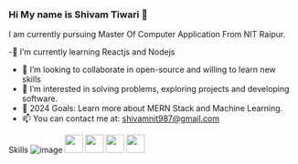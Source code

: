 ### Hi My name is Shivam Tiwari 👋

I am currently pursuing Master Of Computer Application From NIT Raipur.
 


-🌱  I’m currently learning  Reactjs and Nodejs
- 👯 I’m looking to collaborate in open-source and willing to learn new skills
- 👀 I’m interested in solving problems, exploring projects and developing software.
- 🥅 2024 Goals: Learn more about MERN Stack and  Machine Learning.
- 📫 You can contact me at: shivamnit987@gmail.com



Skills
 ![image]({(https://img.shields.io/badge/-LeetCode-FFA116?style=for-the-badge&logo=LeetCode&logoColor=black)})
<img height="32" width="32" src="[https://cdn.simpleicons.org/simpleicons/gray](https://img.shields.io/badge/LinkedIn-0077B5?style=for-the-badge&logo=linkedin&logoColor=white)" />
<img height="32" width="32" src="[https://cdn.simpleicons.org/simpleicons/hotpink](https://img.shields.io/badge/Codechef-%23B92B27.svg?&style=for-the-badge&logo=Codechef&logoColor=white
)" />
<img height="32" width="32" src="[https://cdn.simpleicons.org/simpleicons/0cf](https://img.shields.io/badge/Instagram-E4405F?style=for-the-badge&logo=instagram&logoColor=white
)" />
<img height="32" width="32" src="[https://cdn.simpleicons.org/simpleicons/0cf9](https://img.shields.io/badge/Twitter-1DA1F2?style=for-the-badge&logo=twitter&logoColor=white
)https://img.shields.io/badge/Twitter-1DA1F2?style=for-the-badge&logo=twitter&logoColor=white
" /> 
 
